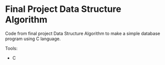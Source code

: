 # Final Project Data Structure Algorithm
Code from final project Data Structure Algorithm to make a simple database program using C language.

Tools:
- C
